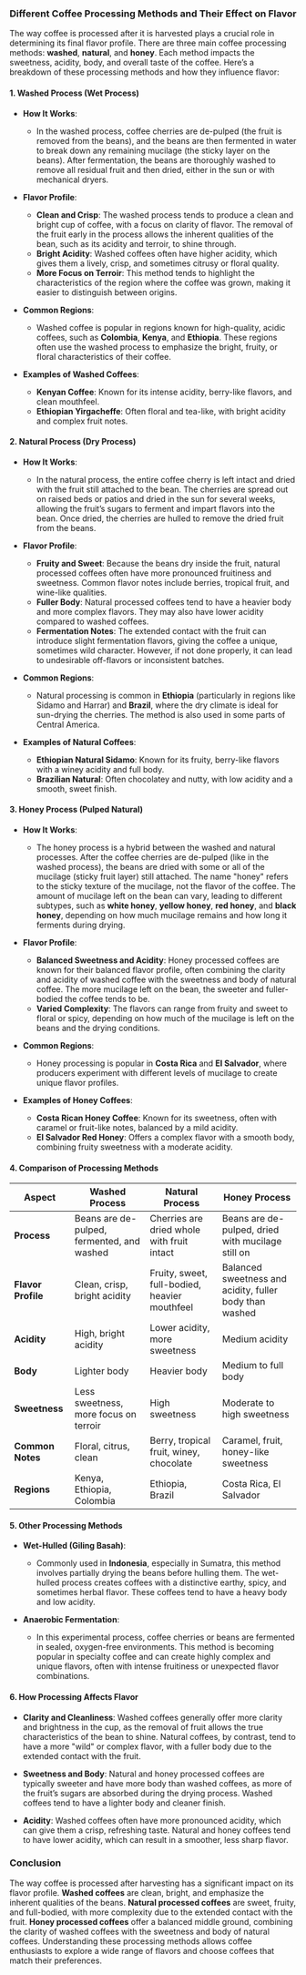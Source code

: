 ### Different Coffee Processing Methods and Their Effect on Flavor

The way coffee is processed after it is harvested plays a crucial role in determining its final flavor profile. There are three main coffee processing methods: **washed**, **natural**, and **honey**. Each method impacts the sweetness, acidity, body, and overall taste of the coffee. Here’s a breakdown of these processing methods and how they influence flavor:

#### 1. **Washed Process (Wet Process)**

- **How It Works**:
  - In the washed process, coffee cherries are de-pulped (the fruit is removed from the beans), and the beans are then fermented in water to break down any remaining mucilage (the sticky layer on the beans). After fermentation, the beans are thoroughly washed to remove all residual fruit and then dried, either in the sun or with mechanical dryers.
  
- **Flavor Profile**:
  - **Clean and Crisp**: The washed process tends to produce a clean and bright cup of coffee, with a focus on clarity of flavor. The removal of the fruit early in the process allows the inherent qualities of the bean, such as its acidity and terroir, to shine through.
  - **Bright Acidity**: Washed coffees often have higher acidity, which gives them a lively, crisp, and sometimes citrusy or floral quality.
  - **More Focus on Terroir**: This method tends to highlight the characteristics of the region where the coffee was grown, making it easier to distinguish between origins.
  
- **Common Regions**:
  - Washed coffee is popular in regions known for high-quality, acidic coffees, such as **Colombia**, **Kenya**, and **Ethiopia**. These regions often use the washed process to emphasize the bright, fruity, or floral characteristics of their coffee.

- **Examples of Washed Coffees**:
  - **Kenyan Coffee**: Known for its intense acidity, berry-like flavors, and clean mouthfeel.
  - **Ethiopian Yirgacheffe**: Often floral and tea-like, with bright acidity and complex fruit notes.

#### 2. **Natural Process (Dry Process)**

- **How It Works**:
  - In the natural process, the entire coffee cherry is left intact and dried with the fruit still attached to the bean. The cherries are spread out on raised beds or patios and dried in the sun for several weeks, allowing the fruit’s sugars to ferment and impart flavors into the bean. Once dried, the cherries are hulled to remove the dried fruit from the beans.
  
- **Flavor Profile**:
  - **Fruity and Sweet**: Because the beans dry inside the fruit, natural processed coffees often have more pronounced fruitiness and sweetness. Common flavor notes include berries, tropical fruit, and wine-like qualities.
  - **Fuller Body**: Natural processed coffees tend to have a heavier body and more complex flavors. They may also have lower acidity compared to washed coffees.
  - **Fermentation Notes**: The extended contact with the fruit can introduce slight fermentation flavors, giving the coffee a unique, sometimes wild character. However, if not done properly, it can lead to undesirable off-flavors or inconsistent batches.

- **Common Regions**:
  - Natural processing is common in **Ethiopia** (particularly in regions like Sidamo and Harrar) and **Brazil**, where the dry climate is ideal for sun-drying the cherries. The method is also used in some parts of Central America.

- **Examples of Natural Coffees**:
  - **Ethiopian Natural Sidamo**: Known for its fruity, berry-like flavors with a winey acidity and full body.
  - **Brazilian Natural**: Often chocolatey and nutty, with low acidity and a smooth, sweet finish.

#### 3. **Honey Process (Pulped Natural)**

- **How It Works**:
  - The honey process is a hybrid between the washed and natural processes. After the coffee cherries are de-pulped (like in the washed process), the beans are dried with some or all of the mucilage (sticky fruit layer) still attached. The name "honey" refers to the sticky texture of the mucilage, not the flavor of the coffee. The amount of mucilage left on the bean can vary, leading to different subtypes, such as **white honey**, **yellow honey**, **red honey**, and **black honey**, depending on how much mucilage remains and how long it ferments during drying.
  
- **Flavor Profile**:
  - **Balanced Sweetness and Acidity**: Honey processed coffees are known for their balanced flavor profile, often combining the clarity and acidity of washed coffee with the sweetness and body of natural coffee. The more mucilage left on the bean, the sweeter and fuller-bodied the coffee tends to be.
  - **Varied Complexity**: The flavors can range from fruity and sweet to floral or spicy, depending on how much of the mucilage is left on the beans and the drying conditions.
  
- **Common Regions**:
  - Honey processing is popular in **Costa Rica** and **El Salvador**, where producers experiment with different levels of mucilage to create unique flavor profiles.

- **Examples of Honey Coffees**:
  - **Costa Rican Honey Coffee**: Known for its sweetness, often with caramel or fruit-like notes, balanced by a mild acidity.
  - **El Salvador Red Honey**: Offers a complex flavor with a smooth body, combining fruity sweetness with a moderate acidity.

#### 4. **Comparison of Processing Methods**

| **Aspect**          | **Washed Process**                         | **Natural Process**                      | **Honey Process**                        |
|---------------------|--------------------------------------------|------------------------------------------|------------------------------------------|
| **Process**         | Beans are de-pulped, fermented, and washed | Cherries are dried whole with fruit intact | Beans are de-pulped, dried with mucilage still on |
| **Flavor Profile**  | Clean, crisp, bright acidity               | Fruity, sweet, full-bodied, heavier mouthfeel | Balanced sweetness and acidity, fuller body than washed |
| **Acidity**         | High, bright acidity                       | Lower acidity, more sweetness            | Medium acidity                           |
| **Body**            | Lighter body                               | Heavier body                             | Medium to full body                      |
| **Sweetness**       | Less sweetness, more focus on terroir       | High sweetness                           | Moderate to high sweetness               |
| **Common Notes**    | Floral, citrus, clean                      | Berry, tropical fruit, winey, chocolate  | Caramel, fruit, honey-like sweetness     |
| **Regions**         | Kenya, Ethiopia, Colombia                  | Ethiopia, Brazil                         | Costa Rica, El Salvador                  |

#### 5. **Other Processing Methods**

- **Wet-Hulled (Giling Basah)**:
  - Commonly used in **Indonesia**, especially in Sumatra, this method involves partially drying the beans before hulling them. The wet-hulled process creates coffees with a distinctive earthy, spicy, and sometimes herbal flavor. These coffees tend to have a heavy body and low acidity.

- **Anaerobic Fermentation**:
  - In this experimental process, coffee cherries or beans are fermented in sealed, oxygen-free environments. This method is becoming popular in specialty coffee and can create highly complex and unique flavors, often with intense fruitiness or unexpected flavor combinations.

#### 6. **How Processing Affects Flavor**

- **Clarity and Cleanliness**: Washed coffees generally offer more clarity and brightness in the cup, as the removal of fruit allows the true characteristics of the bean to shine. Natural coffees, by contrast, tend to have a more "wild" or complex flavor, with a fuller body due to the extended contact with the fruit.
  
- **Sweetness and Body**: Natural and honey processed coffees are typically sweeter and have more body than washed coffees, as more of the fruit’s sugars are absorbed during the drying process. Washed coffees tend to have a lighter body and cleaner finish.

- **Acidity**: Washed coffees often have more pronounced acidity, which can give them a crisp, refreshing taste. Natural and honey coffees tend to have lower acidity, which can result in a smoother, less sharp flavor.

### Conclusion

The way coffee is processed after harvesting has a significant impact on its flavor profile. **Washed coffees** are clean, bright, and emphasize the inherent qualities of the beans. **Natural processed coffees** are sweet, fruity, and full-bodied, with more complexity due to the extended contact with the fruit. **Honey processed coffees** offer a balanced middle ground, combining the clarity of washed coffees with the sweetness and body of natural coffees. Understanding these processing methods allows coffee enthusiasts to explore a wide range of flavors and choose coffees that match their preferences.